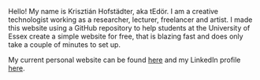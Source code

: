 Hello! My name is Krisztián Hofstädter, aka tEdör. I am a creative technologist working as a researcher, lecturer, freelancer and artist. I made this website using a GitHub repository to help students at the University of Essex create a simple website for free, that is blazing fast and does only take a couple of minutes to set up. 

My current personal website can be found [here](https://khofstadter.com/) and my LinkedIn profile [here](https://www.linkedin.com/in/tedor). 
